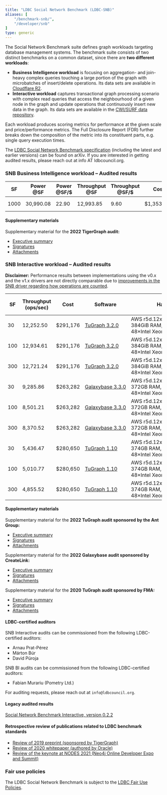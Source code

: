 ```yaml
---
title: "LDBC Social Network Benchmark (LDBC-SNB)"
aliases: [
    "/benchmark-snb/",
    "/developer/snb"
]
type: generic
---
```


The Social Network Benchmark suite defines graph workloads targeting database management systems.
The benchmark suite consists of two distinct benchmarks on a common dataset, since there are **two different workloads**:

- **Business Intelligence workload** is focusing on aggregation- and join-heavy complex queries touching a large portion of the graph with microbatches of insert/delete operations. Its data sets are available in [Cloudflare R2](https://github.com/ldbc/ldbc_snb_bi/blob/main/snb-bi-pre-generated-data-sets.md).
- **Interactive workload** captures transactional graph processing scenario with complex read queries that access the neighbourhood of a given node in the graph and update operations that continuously insert new data in the graph. Its data sets are available in the [CWI/SURF data repository](https://hdl.handle.net/11112/e6e00558-a2c3-9214-473e-04a16de09bf8).

Each workload produces scoring metrics for performance at the given scale and price/performance metrics.
The Full Disclosure Report (FDR) further breaks down the composition of the metric into its constituent parts, e.g. single query execution times.

The [LDBC Social Network Benchmark specification](https://arxiv.org/abs/2001.02299) (including the latest and earlier versions) can be found on arXiv. If you are interested in getting audited results, please reach out at info AT ldbcouncil.org.

### SNB Business Intelligence workload – Audited results

| **SF** | **Power @SF** | **Power @SF/$** | **Throughput @SF** | **Throughput @SF/$** | **Cost** | **Software** | **Hardware** | **Test Sponsor** | **Date** | **FDR** |
|-|-|-|-|-|-|-|-|-|-|-|
| 1000 | 30,990.08 | 22.90 | 12,993.85 | 9.60 | $1,353,315 | [TigerGraph&nbsp;3.7.0](https://docs.tigergraph.com/tigergraph-server/3.7) | Dell&nbsp;PowerEdge&nbsp;6625 with AMD EPYC 9354 | TigerGraph | 2022/11/09 | [FDR](LDBC_SNB_BI_20221109_SF1000_tigergraph.pdf) |

#### Supplementary materials

Supplementary material for the **2022 TigerGraph audit:**

-  [Executive summary](LDBC_SNB_BI_20221109_SF1000_tigergraph-executive_summary.pdf)
-  [Signatures](LDBC_SNB_BI_20221109_SF1000_tigergraph-signatures.pdf)
-  [Attachments](https://pub-383410a98aef4cb686f0c7601eddd25f.r2.dev/audits/LDBC_SNB_BI_20221109_SF1000_tigergraph-attachments.tar.gz)

### SNB Interactive workload – Audited results

**Disclaimer:** Performance results between implementations using the v0.x and the v1.x drivers are not directly comparable due to [improvements in the SNB driver regarding how operations are counted](https://github.com/ldbc/ldbc_snb_interactive_driver/issues/154).

| **SF** | **Throughput (ops/sec)** | **Cost** | **Software** | **Hardware** | **Test Sponsor** | **Date** | **SNB Interactive Version** | **Driver Version** | **FDR** |
|--------|--------------------------|----------|--------------|--------------|------------------|----------|-----------------------------|--------------------|---------|
| 30  | 12,252.50 | $291,176 | [TuGraph&nbsp;3.2.0](https://tech.antfin.com/products/TuGraph) | AWS&nbsp;r5d.12xlarge, 384GiB&nbsp;RAM, 48×Intel&nbsp;Xeon&nbsp;Platinum&nbsp;8259CL | [Ant Group](https://www.antgroup.com/en)  | 2022/08/16 | [v0.3.6](https://arxiv.org/pdf/2001.02299v3.pdf) | [v1.2.0](https://github.com/ldbc/ldbc_snb_interactive_driver/releases/tag/v1.2.0) | [FDR](LDBC_SNB_I_20220816_SF30-100-300_tugraph.pdf)    |
| 100 | 12,934.61 | $291,176 | [TuGraph&nbsp;3.2.0](https://tech.antfin.com/products/TuGraph) | AWS&nbsp;r5d.12xlarge, 384GiB&nbsp;RAM, 48×Intel&nbsp;Xeon&nbsp;Platinum&nbsp;8259CL | [Ant Group](https://www.antgroup.com/en)  | 2022/08/16 | [v0.3.6](https://arxiv.org/pdf/2001.02299v3.pdf) | [v1.2.0](https://github.com/ldbc/ldbc_snb_interactive_driver/releases/tag/v1.2.0) | [FDR](LDBC_SNB_I_20220816_SF30-100-300_tugraph.pdf)    |
| 300 | 12,721.24 | $291,176 | [TuGraph&nbsp;3.2.0](https://tech.antfin.com/products/TuGraph) | AWS&nbsp;r5d.12xlarge, 384GiB&nbsp;RAM, 48×Intel&nbsp;Xeon&nbsp;Platinum&nbsp;8259CL | [Ant Group](https://www.antgroup.com/en)  | 2022/08/16 | [v0.3.6](https://arxiv.org/pdf/2001.02299v3.pdf) | [v1.2.0](https://github.com/ldbc/ldbc_snb_interactive_driver/releases/tag/v1.2.0) | [FDR](LDBC_SNB_I_20220816_SF30-100-300_tugraph.pdf)    |
| 30  |  9,285.86 | $263,282 | [Galaxybase&nbsp;3.3.0](https://galaxybase.com/)               | AWS&nbsp;r5d.12xlarge, 372GB&nbsp;RAM,  48×Intel&nbsp;Xeon&nbsp;Platinum&nbsp;8259CL | [CreateLink](https://www.galaxybase.com/) | 2022/05/16 | [v0.3.3](https://arxiv.org/pdf/2001.02299v2.pdf) | [v0.3.4](https://github.com/ldbc/ldbc_snb_interactive_driver/releases/tag/0.3.4)  | [FDR](LDBC_SNB_I_20220516_SF30-100-300_galaxybase.pdf) |
| 100 |  8,501.21 | $263,282 | [Galaxybase&nbsp;3.3.0](https://galaxybase.com/)               | AWS&nbsp;r5d.12xlarge, 372GB&nbsp;RAM,  48×Intel&nbsp;Xeon&nbsp;Platinum&nbsp;8259CL | [CreateLink](https://www.galaxybase.com/) | 2022/05/16 | [v0.3.3](https://arxiv.org/pdf/2001.02299v2.pdf) | [v0.3.4](https://github.com/ldbc/ldbc_snb_interactive_driver/releases/tag/0.3.4)  | [FDR](LDBC_SNB_I_20220516_SF30-100-300_galaxybase.pdf) |
| 300 |  8,370.52 | $263,282 | [Galaxybase&nbsp;3.3.0](https://galaxybase.com/)               | AWS&nbsp;r5d.12xlarge, 372GB&nbsp;RAM,  48×Intel&nbsp;Xeon&nbsp;Platinum&nbsp;8259CL | [CreateLink](https://www.galaxybase.com/) | 2022/05/16 | [v0.3.3](https://arxiv.org/pdf/2001.02299v2.pdf) | [v0.3.4](https://github.com/ldbc/ldbc_snb_interactive_driver/releases/tag/0.3.4)  | [FDR](LDBC_SNB_I_20220516_SF30-100-300_galaxybase.pdf) |
| 30  |  5,436.47 | $280,650 | [TuGraph&nbsp;1.10](https://fma-ai.cn/)                        | AWS&nbsp;r5d.12xlarge, 374GB&nbsp;RAM,  48×Intel&nbsp;Xeon&nbsp;Platinum&nbsp;8175M  | [FMA](https://fma-ai.cn/)                 | 2020/07/26 | [v0.3.2](https://arxiv.org/pdf/2001.02299v1.pdf) | [v0.3.3](https://github.com/ldbc/ldbc_snb_interactive_driver/releases/tag/0.3.3)  | [FDR](LDBC_SNB_I_20200726_SF30-100-300_tugraph.pdf)    |
| 100 |  5,010.77 | $280,650 | [TuGraph&nbsp;1.10](https://fma-ai.cn/)                        | AWS&nbsp;r5d.12xlarge, 374GB&nbsp;RAM,  48×Intel&nbsp;Xeon&nbsp;Platinum&nbsp;8175M  | [FMA](https://fma-ai.cn/)                 | 2020/07/26 | [v0.3.2](https://arxiv.org/pdf/2001.02299v1.pdf) | [v0.3.3](https://github.com/ldbc/ldbc_snb_interactive_driver/releases/tag/0.3.3)  | [FDR](LDBC_SNB_I_20200726_SF30-100-300_tugraph.pdf)    |
| 300 |  4,855.52 | $280,650 | [TuGraph&nbsp;1.10](https://fma-ai.cn/)                        | AWS&nbsp;r5d.12xlarge, 374GB&nbsp;RAM,  48×Intel&nbsp;Xeon&nbsp;Platinum&nbsp;8175M  | [FMA](https://fma-ai.cn/)                 | 2020/07/26 | [v0.3.2](https://arxiv.org/pdf/2001.02299v1.pdf) | [v0.3.3](https://github.com/ldbc/ldbc_snb_interactive_driver/releases/tag/0.3.3)  | [FDR](LDBC_SNB_I_20200726_SF30-100-300_tugraph.pdf)    |

#### Supplementary materials

Supplementary material for the **2022 TuGraph audit sponsored by the Ant Group:**

-  [Executive summary](LDBC_SNB_I_20220816_SF30-100-300_tugraph-executive_summary.pdf)
-  [Signatures](LDBC_SNB_I_20220816_SF30-100-300_tugraph-signatures.pdf)
-  [Attachments](https://pub-383410a98aef4cb686f0c7601eddd25f.r2.dev/audits/LDBC_SNB_I_20200726_SF30-100-300_tugraph-attachments.tar.gz)

Supplementary material for the **2022 Galaxybase audit sponsored by CreateLink:**

-  [Executive summary](LDBC_SNB_I_20220516_SF30-100-300_galaxybase-executive_summary.pdf)
-  [Signatures](LDBC_SNB_I_20220516_SF30-100-300_galaxybase-signatures.pdf)
-  [Attachments](https://pub-383410a98aef4cb686f0c7601eddd25f.r2.dev/audits/LDBC_SNB_I_20220516_SF30-100-300_galaxybase-attachments.tar.gz)

Supplementary material for the **2020 TuGraph audit sponsored by FMA:**

-  [Executive summary](LDBC_SNB_I_20200726_SF30-100-300_tugraph-executive_summary.pdf)
-  [Signatures](LDBC_SNB_I_20200726_SF30-100-300_tugraph-signatures.pdf)
-  [Attachments](https://pub-383410a98aef4cb686f0c7601eddd25f.r2.dev/audits/LDBC_SNB_I_20220816_SF30-100-300_tugraph-attachments.tar.gz)

#### LDBC-certified auditors

SNB Interactive audits can be commissioned from the following LDBC-certified auditors:

* Arnau Prat-Pérez
* Márton Búr
* David Püroja

SNB BI audits can be commissioned from the following LDBC-certified auditors:

* Fabian Murariu (Pometry Ltd.)

For auditing requests, please reach out at `info@ldbcouncil.org`.

#### Legacy audited results

[Social Network Benchmark Interactive, version 0.2.2](/benchmarks/snb/audited-results-v0.2.2)

#### Retrospective review of publications related to LDBC benchmark standards

* [Review of 2019 preprint (sponsored by TigerGraph)](retrospective-report-tigergraph.pdf)
* [Review of 2020 whitepaper (authored by Oracle)](retrospective-report-oracle.pdf)
* [Review of the keynote at NODES 2021 (Neo4j Online Developer Expo and Summit)](retrospective-report-neo4j.pdf)

### Fair use policies

The LDBC Social Network Benchmark is subject to the [LDBC Fair Use Policies](/benchmarks/fair-use-policies).
